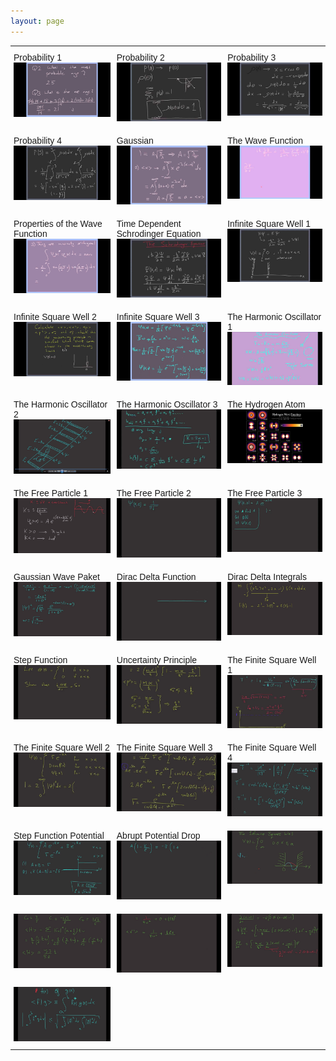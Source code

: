 ```yaml
---
layout: page
---
```



<style type="text/css">
.tg  {border-collapse:collapse;border-spacing:0;}
.tg td{border-color:black;border-style:solid;border-width:0px;font-family:Arial, sans-serif;font-size:14px;
  overflow:hidden;padding:10px 5px;word-break:normal;}
.tg th{border-color:black;border-style:solid;border-width:0px;font-family:Arial, sans-serif;font-size:14px;
  font-weight:normal;overflow:hidden;padding:10px 5px;word-break:normal;}
.tg .tg-0pky{border-color:inherit;text-align:left;vertical-align:top}
</style>
<table class="tg">
  <tr>
    <th class="tg-0pky">Probability 1<a href="https://youtu.be/v4CH7CK00zk"><img src="/img/v1.jpg" alt="V1"></a></th>
    <th class="tg-0pky">Probability 2<a href="https://www.youtube.com/watch?v=lEp2gLYJQMI"><img src="/img/v2.jpg" alt="V2"></a></th>
    <th class="tg-0pky">Probability 3<a href="https://www.youtube.com/watch?v=4bRTKSWgluo"><img src="/img/v3.jpg" alt="V3"></a></th>
  </tr>
 
  <tr>
    <td class="tg-0pky">Probability 4<a href="https://www.youtube.com/watch?v=khGwXSPbBdY"><img src="/img/v4.jpg" alt="V4"></a></td>
    <td class="tg-0pky">Gaussian<a href="https://www.youtube.com/watch?v=3SZQstdxfb4"><img src="/img/v5.jpg" alt="V5"></a></td>
    <td class="tg-0pky">The Wave Function<a href="https://www.youtube.com/watch?v=GJZd0g-hu-Y"><img src="/img/v6.jpg" alt="V6"></a></td>
  </tr>
  
  <tr>
    <td class="tg-0pky">Properties of the Wave Function<a href="https://www.youtube.com/watch?v=HBNRS48YD3k"><img src="/img/v9.jpg" alt="V9"></a></td>
    <td class="tg-0pky">Time Dependent Schrodinger Equation<a href="https://www.youtube.com/watch?v=EsqMOghM3KQ&t=1s"><img src="/img/v7.jpg" alt="V7"></a></td>
    <td class="tg-0pky">Infinite Square Well 1<a href="https://www.youtube.com/watch?v=7d_zRb4yjm8"><img src="/img/v8.jpg" alt="V8"></a>  </td>
  </tr>
  
  <tr>
    <td class="tg-0pky">Infinite Square Well 2<a href="https://www.youtube.com/watch?v=Q8G0pTJB0fI"><img src="/img/v10.jpg" alt="V10"></a></td>
    <td class="tg-0pky">Infinite Square Well 3<a href="https://www.youtube.com/watch?v=ijKZGgNN8Hk"><img src="/img/v11.jpg" alt="V11"></a></td>
    <td class="tg-0pky">The Harmonic Oscillator 1<a href="https://www.youtube.com/watch?v=NT_c1BxnDXM"><img src="/img/v12.jpg" alt="V12"></a></td>
  </tr>
 
  <tr>
    <td class="tg-0pky">The Harmonic Oscillator 2<a href="https://www.youtube.com/watch?v=avVqub5ScUk"><img src="/img/v13.jpg" alt="V13"></a></td>
    <td class="tg-0pky">The Harmonic Oscillator 3<a href="https://www.youtube.com/watch?v=QLPY42uBnlI"><img src="/img/v14.jpg" alt="V14"></a></td>
    <td class="tg-0pky">The Hydrogen Atom<a href="https://www.youtube.com/watch?v=B0ITDFx6YiU"><img src="/img/v15.jpg" alt="V15"></a></td>
  </tr>
 
  <tr>
    <td class="tg-0pky">The Free Particle 1<a href="https://www.youtube.com/watch?v=ZvgDAbLU3hQ"><img src="/img/v16.jpg" alt="V16"></a></td>
    <td class="tg-0pky">The Free Particle 2<a href="https://www.youtube.com/watch?v=ciyxJm2x2AI"><img src="/img/v17.jpg" alt="V17"></a></td>
    <td class="tg-0pky">The Free Particle 3<a href="https://www.youtube.com/watch?v=Vi42R3F_Ccg"><img src="/img/v18.jpg" alt="V18"></a></td>
  </tr>
 
  <tr>
    <td class="tg-0pky">Gaussian Wave Paket<a href="https://www.youtube.com/watch?v=Y61cA0hvgPg"><img src="/img/v19.jpg" alt="V19"></a></td>
    <td class="tg-0pky">Dirac Delta Function<a href="https://www.youtube.com/watch?v=8cQFH17T_eg"><img src="/img/v20.jpg" alt="V20"></a></td>
    <td class="tg-0pky">Dirac Delta Integrals<a href="https://www.youtube.com/watch?v=dMIYTXgkZPE"><img src="/img/v21.jpg" alt="V21"></a></td>
  </tr>
  
  <tr>
    <td class="tg-0pky">Step Function<a href=""><img src="/img/v22.jpg" alt="V22"></a></td>
    <td class="tg-0pky">Uncertainty Principle<a href="https://www.youtube.com/watch?v=BshpkQrWBtY"><img src="/img/v23.jpg" alt="V23"></a></td>
    <td class="tg-0pky">The Finite Square Well 1<a href="https://www.youtube.com/watch?v=6j4h1f9Ow_I"><img src="/img/v24.jpg" alt="V24"></a></td>
  </tr>
  
  <tr>
    <td class="tg-0pky">The Finite Square Well 2<a href="https://www.youtube.com/watch?v=r1ZShcBpEv8"><img src="/img/v25.jpg" alt="V25"></a></td>
    <td class="tg-0pky">The Finite Square Well 3<a href="https://www.youtube.com/watch?v=TrXYyziMyOo"><img src="/img/v26.jpg" alt="V26"></a></td>
    <td class="tg-0pky">The Finite Square Well 4<a href="https://www.youtube.com/watch?v=7-Dl4C1nVuA"><img src="/img/v27.jpg" alt="V27"></a></td>
  </tr>
  
  <tr>
    <td class="tg-0pky">Step Function Potential<a href="https://www.youtube.com/watch?v=yXZOKuKmPXE"><img src="/img/v28.jpg" alt="V28"></a></td>
    <td class="tg-0pky">Abrupt Potential Drop<a href="https://www.youtube.com/watch?v=Tnu4CEqbXTs"><img src="/img/v29.jpg" alt="V29"></a></td>
    <td class="tg-0pky"><a href=""><img src="/img/v30.jpg" alt="V30"></a></td>
  </tr>
  
  <tr>
    <td class="tg-0pky"><a href=""><img src="/img/v31.jpg" alt="V31"></a></td>
    <td class="tg-0pky"><a href=""><img src="/img/v32.jpg" alt="V32"></a></td>
    <td class="tg-0pky"><a href=""><img src="/img/v33.jpg" alt="V33"></a></td>
  </tr>
  
  <tr>
    <td class="tg-0pky"><a href=""><img src="/img/v34.jpg" alt="V34"></a></td>
    <td class="tg-0pky"></td>
    <td class="tg-0pky"></td>
  </tr>
</table>


